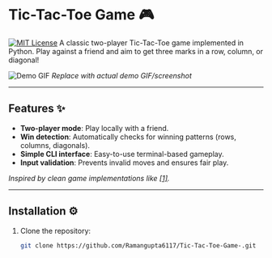 # Tic-Tac-Toe Game 🎮

[![MIT License](https://img.shields.io/badge/License-MIT-green.svg)](https://choosealicense.com/licenses/mit/)
A classic two-player Tic-Tac-Toe game implemented in Python. Play against a friend and aim to get three marks in a row, column, or diagonal!

![Demo GIF](https://via.placeholder.com/600x400?text=Tic-Tac-Toe+Demo) *Replace with actual demo GIF/screenshot*

---

## Features ✨
- **Two-player mode**: Play locally with a friend.
- **Win detection**: Automatically checks for winning patterns (rows, columns, diagonals).
- **Simple CLI interface**: Easy-to-use terminal-based gameplay.
- **Input validation**: Prevents invalid moves and ensures fair play.

*Inspired by clean game implementations like [[1]](#__1).*

---

## Installation ⚙️
1. Clone the repository:
   ```bash
   git clone https://github.com/Ramangupta6117/Tic-Tac-Toe-Game-.git
